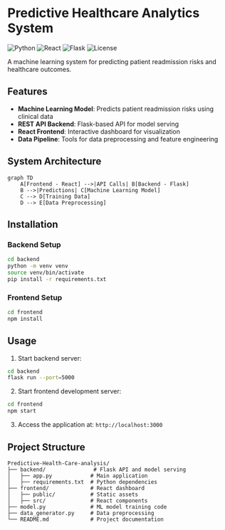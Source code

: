 # Predictive Healthcare Analytics System

![Python](https://img.shields.io/badge/python-3.9+-blue.svg)
![React](https://img.shields.io/badge/react-18.2+-61DAFB.svg)
![Flask](https://img.shields.io/badge/flask-2.3+-000000.svg)
![License](https://img.shields.io/badge/license-MIT-green.svg)

A machine learning system for predicting patient readmission risks and healthcare outcomes.

## Features

- **Machine Learning Model**: Predicts patient readmission risks using clinical data
- **REST API Backend**: Flask-based API for model serving
- **React Frontend**: Interactive dashboard for visualization
- **Data Pipeline**: Tools for data preprocessing and feature engineering

## System Architecture

```mermaid
graph TD
    A[Frontend - React] -->|API Calls| B[Backend - Flask]
    B -->|Predictions| C[Machine Learning Model]
    C --> D[Training Data]
    D --> E[Data Preprocessing]
```

## Installation

### Backend Setup
```bash
cd backend
python -m venv venv
source venv/bin/activate
pip install -r requirements.txt
```

### Frontend Setup
```bash
cd frontend
npm install
```

## Usage

1. Start backend server:
```bash
cd backend
flask run --port=5000
```

2. Start frontend development server:
```bash
cd frontend
npm start
```

3. Access the application at: `http://localhost:3000`

## Project Structure

```
Predictive-Health-Care-analysis/
├── backend/               # Flask API and model serving
│   ├── app.py            # Main application
│   ├── requirements.txt  # Python dependencies
├── frontend/             # React dashboard
│   ├── public/           # Static assets
│   ├── src/              # React components
├── model.py              # ML model training code
├── data_generator.py     # Data preprocessing
└── README.md             # Project documentation
```
